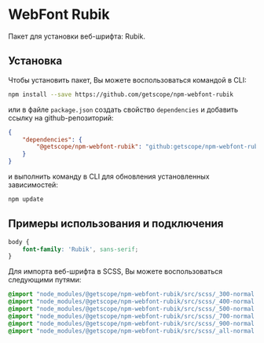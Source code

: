 # WebFont Rubik

Пакет для установки веб-шрифта: Rubik.

## Установка

Чтобы установить пакет, Вы можете воспользоваться командой в CLI:

```bash 
npm install --save https://github.com/getscope/npm-webfont-rubik
```

или в файле `package.json` создать свойство `dependencies` и добавить ссылку на github-репозиторий:

```json 
{
    "dependencies": {
        "@getscope/npm-webfont-rubik": "github:getscope/npm-webfont-rubik"
    }
}
```

и выполнить команду в CLI для обновления установленных зависимостей:

```bash 
npm update
```

## Примеры использования и подключения

```css 
body {
    font-family: 'Rubik', sans-serif;
}
```

Для импорта веб-шрифта в SCSS, Вы можете воспользоваться следующими путями:

```scss 
@import "node_modules/@getscope/npm-webfont-rubik/src/scss/_300-normal.scss";
@import "node_modules/@getscope/npm-webfont-rubik/src/scss/_400-normal.scss";
@import "node_modules/@getscope/npm-webfont-rubik/src/scss/_500-normal.scss";
@import "node_modules/@getscope/npm-webfont-rubik/src/scss/_700-normal.scss";
@import "node_modules/@getscope/npm-webfont-rubik/src/scss/_900-normal.scss";
@import "node_modules/@getscope/npm-webfont-rubik/src/scss/_all-normal.scss";
```
